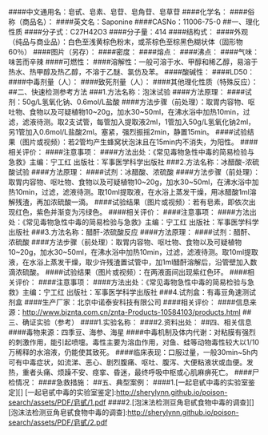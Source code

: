 ####中文通用名：皂甙、皂素、皂苷、皂角苷、皂草苷
####化学名：
####俗称（商品名）：
####英文名：Saponine
####CASNo：11006-75-0
##一、理化性质
####分子式：C27H42O3
####分子量：414
####结构式：
####外观（纯品与商业品）：白色至浅黄棕色粉末，或茶棕色至棕黑色糊状体（固形物60％）
####图片（另存）：
####密度：
####熔点：
####沸点：
####气味：味苦而辛辣
####可燃性：
####溶解性：一般可溶于水、甲醇和稀乙醇，易溶于热水、热甲醇及热乙醇，不溶于乙醚、氯仿及苯。
####酸碱性：
####LD50：
####中毒剂量（人）：
####致死剂量（人）：
####其他理化性质（特殊反应）：
##二、快速检测参考方法
###1.方法名称：泡沫试验
####方法原理：
####试剂：50g/L氢氧化钠、0.6mol/L盐酸
####方法步骤（前处理）：取胃内容物、呕吐物、食物以及可疑植物10~20g，加水30~50ml，在沸水浴中加热10min，过滤，滤液待测。取2支试管，每管加入提取液2ml，1管加入50g/L氢氧化钠2ml，另1管加入0.6mol/L盐酸2ml。塞紧，强烈振摇2min，静置15min。
####试验结果（图片或视频）：若2管均产生蜂窝状泡沫且在15min内不消失，为阳性。
####相关评价：
####注意事项：
####方法出处：《常见毒物急性中毒的简易检验与急救》主编：宁工红 出版社：军事医学科学出版社
###2.方法名称：冰醋酸-浓硫酸试验
####方法原理：
####试剂：冰醋酸、浓硫酸
####方法步骤（前处理）：取胃内容物、呕吐物、食物以及可疑植物10~20g，加水30~50ml，在沸水浴中加热10min，过滤，滤液待测。取10ml提取液，在水浴上蒸发干燥，用冰醋酸1ml溶解残渣，再加浓硫酸一滴。
####试验结果（图片或视频）：若有皂素，即依次出现红色，紫色并渐变为污绿色。
####相关评价：
####注意事项：
####方法出处：《常见毒物急性中毒的简易检验与急救》主编：宁工红 出版社：军事医学科学出版社
###3.方法名称：醋酐-浓硫酸反应
####方法原理：
####试剂：醋酐、浓硫酸
####方法步骤（前处理）：取胃内容物、呕吐物、食物以及可疑植物10~20g，加水30~50ml，在沸水浴中加热10min，过滤，滤液待测。取10ml提取液，在水浴上蒸发干燥，取少许残渣置试管中，加1ml醋酐溶解后，沿管壁加入数滴浓硫酸。
####试验结果（图片或视频）：在两液面间出现紫红色环。
####相关评价：
####注意事项：
####方法出处：《常见毒物急性中毒的简易检验与急救》主编：宁工红 出版社：军事医学科学出版社
###4.试剂盒：有毒豆角速测试剂盒
####生产厂家：北京中诺泰安科技有限公司
####相关评价：
####信息来源：http://www.bjznta.com.cn/znta-Products-10584103/products.html
##三、确证实验（参考）
####1.实验名称：
####2.资料出处：
##四、相关信息
####毒物来源：四季豆、海参、海星
####中毒机制及体内代谢：对粘膜有强烈的刺激作用，能引起喷嚏。毒性主要为溶血作用，对鱼、蛙等动物毒性较大以1/10万稀释的水溶液，仍能使其致死。
####临床表现：口服过量，一般30min~5h内可有中毒症状，如流涕、恶心、剧烈腹痛、呕吐、腹泻、大便粘液状或血便。发热，重者头痛、烦躁不安、痉挛、昏迷，最终呼吸中枢或心肌麻痹死亡。
####尸检情况：
####急救措施：
##五、典型案例：
####1.[一起皂甙中毒的实验室鉴定][]
[一起皂甙中毒的实验室鉴定]:http://sherylynn.github.io/poison-search/assets/PDF/皂甙/1.pdf
####2.[泡沫法检测豆角皂甙食物中毒的调查][]
[泡沫法检测豆角皂甙食物中毒的调查]:http://sherylynn.github.io/poison-search/assets/PDF/皂甙/2.pdf
